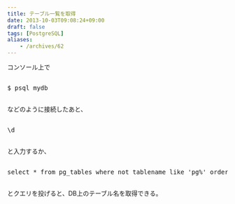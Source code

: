```yaml
---
title: テーブル一覧を取得
date: 2013-10-03T09:08:24+09:00
draft: false
tags: [PostgreSQL]
aliases:
    - /archives/62
---
```


コンソール上で
<pre>
$ psql mydb
</pre>
などのように接続したあと、
<pre>
\d
</pre>
と入力するか、

<pre>
select * from pg_tables where not tablename like 'pg%' order by tablename;
</pre>
とクエリを投げると、DB上のテーブル名を取得できる。


